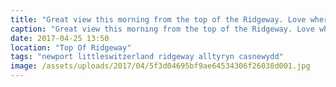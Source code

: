 ```yaml
---
title: "Great view this morning from the top of the Ridgeway. Love where I live"
caption: "Great view this morning from the top of the Ridgeway. Love where I live"
date: 2017-04-25 13:50
location: "Top Of Ridgeway"
tags: "newport littleswitzerland ridgeway alltyryn casnewydd"
image: /assets/uploads/2017/04/5f3d04695bf9ae64534306f26038d001.jpg
---
```

